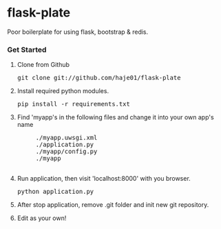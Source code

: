 flask-plate
===========

Poor boilerplate for using flask, bootstrap &amp; redis.

### Get Started

1. Clone from Github
    <pre>git clone git://github.com/haje01/flask-plate</pre>

2. Install required python modules.
    <pre>pip install -r requirements.txt</pre>

3. Find 'myapp's in the following files and change it into your own app's name
    <pre>
        ./myapp.uwsgi.xml
        ./application.py
        ./myapp/config.py
        ./myapp
    </pre>

4. Run application, then visit 'localhost:8000' with you browser.
    <pre>python application.py</pre>

5. After stop application, remove .git folder and init new git repository.

6. Edit as your own!

